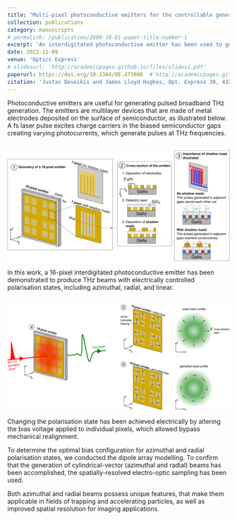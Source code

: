 ```yaml
---
title: "Multi-pixel photoconductive emitters for the controllable generation of azimuthal and radial terahertz beams"
collection: publications
category: manuscripts
# permalink: /publication/2009-10-01-paper-title-number-1
excerpt: 'An interdigitated photoconductive emitter has been used to generate azimuthally-, radially- and linearly-polarised THz beams using only electrical control.'
date: 2022-11-09
venue: 'Optics Express'
# slidesurl: 'http://academicpages.github.io/files/slides1.pdf'
paperurl: https://doi.org/10.1364/OE.473086  #'http://academicpages.github.io/files/paper1.pdf'
citation: 'Justas Deveikis and James Lloyd-Hughes, Opt. Express 30, 43293-43300 (2022).'
---
```


Photoconductive emitters are useful for generating pulsed broadband THz generation. The emitters are multilayer devices that are made of metal electrodes deposited on the surface of semiconductor, as illustrated below. A fs laser pulse excites charge carriers in the biased semiconductor gaps creating varying photocurrents, which generate pulses at THz frequencies.

<br/><img src='/images/16pixelEmitter1.png'>

In this work, a 16-pixel interdigitated photoconductive emitter has been demonstrated to produce THz beams with electrically controlled polarisation states, including azimuthal, radial, and linear. 

<br/><img src='/images/16pixelEmitter2.png'>

Changing the polarisation state has been achieved electrically by altering the bias voltage applied to individual pixels, which allowed bypass mechanical realignment. 

To determine the optimal bias configuration for azimuthal and radial polarisation states, we conducted the dipole array modelling. To confirm that the generation of cylindrical-vector (azimuthal and radial) beams has been accomplished, the spatially-resolved electro-optic sampling has been used.

Both azimuthal and radial beams possess unique features, that make them applicable in fields of trapping and accelerating particles, as well as improved spatial resolution for imaging applications.